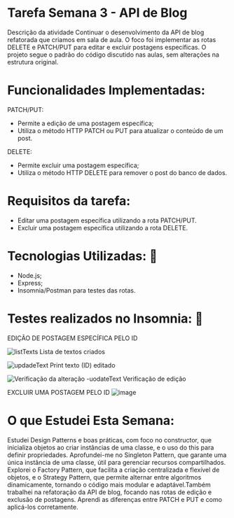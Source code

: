 # Tarefa Semana 3 - API de Blog
Descrição da atividade
Continuar o desenvolvimento da API de blog refatorada que criamos em sala de aula. O foco foi implementar as rotas DELETE e PATCH/PUT para editar e excluir postagens específicas. O projeto segue o padrão do código discutido nas aulas, sem alterações na estrutura original.

# Funcionalidades Implementadas:

PATCH/PUT:
- Permite a edição de uma postagem específica;
- Utiliza o método HTTP PATCH ou PUT para atualizar o conteúdo de um post.

DELETE:
- Permite excluir uma postagem específica;
- Utiliza o método HTTP DELETE para remover o post do banco de dados.

# Requisitos da tarefa:
- Editar uma postagem específica utilizando a rota PATCH/PUT.
- Excluir uma postagem específica utilizando a rota DELETE.

# Tecnologias Utilizadas: 🚀
- Node.js;
- Express;
- Insomnia/Postman para testes das rotas.


# Testes realizados no Insomnia: 🧪

EDIÇÃO DE POSTAGEM ESPECÍFICA PELO ID


![listTexts](https://github.com/user-attachments/assets/cf158c65-549f-4645-b2d1-8cf571a4be95)
Lista de textos criados


![updadeText](https://github.com/user-attachments/assets/593e3a2f-f218-4f0f-81fe-7ef35771b4df)
Print texto (ID) editado


![Verificação da alteração -uodateText](https://github.com/user-attachments/assets/919bf14e-cf1d-42c0-b0e8-7fa926cc6c04)
Verificação de edição


EXCLUIR UMA POSTAGEM PELO ID
![image](https://github.com/user-attachments/assets/102de037-51f6-403f-b68d-f92de4bb4b93)



# O que Estudei Esta Semana:

Estudei Design Patterns e boas práticas, com foco no constructor, que inicializa objetos ao criar instâncias de uma classe, e o uso do this para definir propriedades. Aprofundei-me no Singleton Pattern, que garante uma única instância de uma classe, útil para gerenciar recursos compartilhados. Explorei o Factory Pattern, que facilita a criação centralizada e flexível de objetos, e o Strategy Pattern, que permite alternar entre algoritmos dinamicamente, tornando o código mais modular e adaptável.Também trabalhei na refatoração da API de blog, focando nas rotas de edição e exclusão de postagens. Aprendi as diferenças entre PATCH e PUT e como aplicá-los corretamente.

